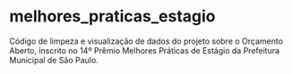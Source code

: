# melhores_praticas_estagio
Código de limpeza e visualização de dados do projeto sobre o Orçamento Aberto, inscrito no 14º Prêmio Melhores Práticas de Estágio da Prefeitura Municipal de São Paulo.
